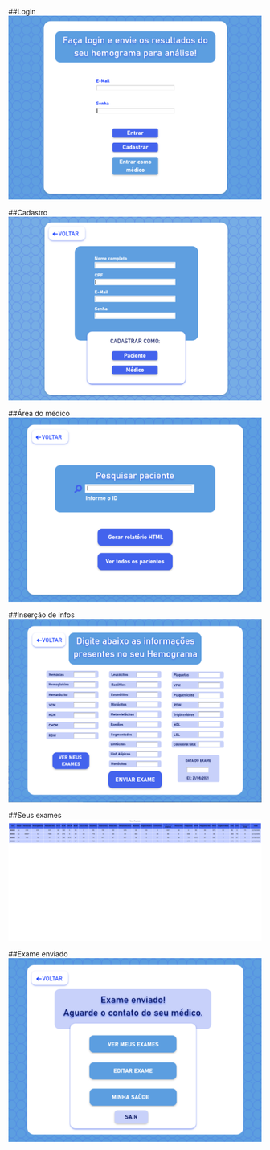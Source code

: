 ##Login
![Login](images/readme_login_show.PNG)

##Cadastro
![Cadastro](images/readme_cadastro_show.PNG)

##Área do médico
![Médico](images/readme_sessao_medico_show.PNG)

##Inserção de infos
![Médico](images/readme_entry_show.PNG)

##Seus exames
![Médico](images/readme_seus_exames_show.PNG)

##Exame enviado
![Médico](images/readme_exame_enviado_show.PNG)


